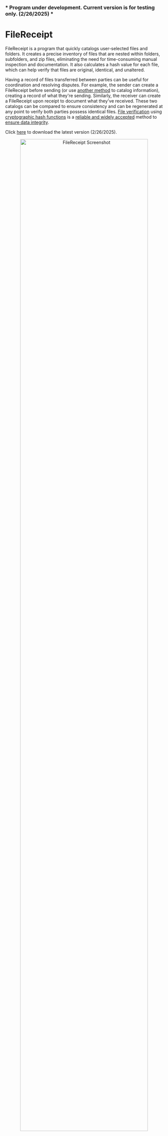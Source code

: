 ### * Program under development. Current version is for testing only. (2/26/2025) *

# FileReceipt
FileReceipt is a program that quickly catalogs user-selected files and folders. It creates a precise inventory of files that are nested within folders, subfolders, and zip files, eliminating the need for time-consuming manual inspection and documentation. It also calculates a hash value for each file, which can help verify that files are original, identical, and unaltered.

Having a record of files transferred between parties can be useful for coordination and resolving disputes. For example, the sender can create a FileReceipt before sending (or use [another method](https://learn.microsoft.com/en-us/powershell/module/microsoft.powershell.utility/get-filehash?view=powershell-7.3) to catalog information), creating a record of what they're sending. Similarly, the receiver can create a FileReceipt upon receipt to document what they've received. These two catalogs can be compared to ensure consistency and can be regenerated at any point to verify both parties possess identical files. [File verification](https://en.wikipedia.org/wiki/File_verification) using [cryptographic hash functions](https://en.wikipedia.org/wiki/Cryptographic_hash_function) is a [reliable and widely accepted](https://csrc.nist.gov/Projects/Hash-Functions) method to [ensure data integrity](https://learn.microsoft.com/en-us/dotnet/standard/security/ensuring-data-integrity-with-hash-codes).

Click [here](https://github.com/btc-git/FileReceipt/raw/main/FileReceipt.exe) to download the latest version (2/26/2025).

<p align="center">
  <img src="https://crimlawtech.com/FileReceiptScreenshot.PNG" alt="FileReceipt Screenshot" width="90%">
</p>

### FileReceipt records the following information for each file:

- File Path
- File Name
- File Hash
- File Size
- Folder Path
- Folder Name

### FileReceipt also records:
- Errors encountered during processing
- Empty Files (0 bytes)
- Empty Folders (0 items)
- Files with matching hashes

## Usage

To use FileReceipt:
1. Add files and folders to the file list box by either dragging and dropping or clicking the "Browse for Files" button.
2. Once files have been added to the list, click "Generate FileReceipt" and select a location to save the FileReceipt.
3. After the processing is complete, the folder where your FileReceipt was saved will open.

FileReceipt works [recursively](https://en.wikipedia.org/wiki/Recursion_(computer_science)), meaning if you add a folder or zip file to the list, it will search inside and catalog all the files, folders, and zip files within it. By adding the top-level folder or zip file, you can catalog the entire directory structure and contents of everything nested inside.

FileReceipt calculates a [hash value](https://en.wikipedia.org/wiki/Cryptographic_hash_function) for each file that it catalogs. This value is unique to the file and can be used to demonstrate that files are identical or have not changed over time. Once a hash value has been calculated, it can be recalculated again at any time and will remain the same as long as the file has not changed. If the hash value differs on any subsequent recalculation, it means the files are no longer the same.

FileReceipt uses hash algorithm [SHA-256](https://en.wikipedia.org/wiki/SHA-2) by default, but can be changed to use SHA-512, SHA-1, MD5, or other common algorithms. Changing the hash algorithm may be necessary to coordinate with other programs or individuals. When comparing files, in order for the hash values of identical files to match, the same hash algorithm must be used.

The "Zip Recursion Threshold" feature controls how zip archives are processed. Settings include: 1 (no recursion), 10, 100, 1000, or "Off" (unlimited). When set to "1", FileReceipt will only catalog the zip file itself without examining its contents. Other threshold settings will skip processing zip files containing more than the selected number of files. For example, if set to 100, any zip containing over 100 files will have its contents skipped (though the zip file itself is still cataloged). This threshold applies to both top-level zip files and nested zip files (zips within zips). This feature helps prevent excessive processing time when dealing with large archives.

#### NOTE: Enable the "Long File Path" option in Windows for most accurate results.
By default, Windows imposes a limit on the length of file paths and names, restricting them to approximately 260 characters combined. If a file path exceeds this limit due to long folder names or file names, some programs will not be able to open the file, even if the file is visible in Windows File Explorer.

| -------------- Folder Path --------------- || ----- File Name ----- |

C:\DocumentsFolder\WorkProjectsFolder\SampleDocument.PDF

| ---------- Total File Path Length: 56 Characters Long ----------- |

To overcome this limitation, the "Long File Paths" option must be manually enabled in Windows. If this option is not enabled, FileReceipt will not correctly catalog files with long file paths and may record errors or omit files from the catalog.

WARNING: Modifying the Windows Registry can be dangerous and render your computer unusable. Seek assistance from your IT department or proceed with caution before making changes.

Visit the following pages for information and instructions on enabling "Long File Paths":
   - [Long File Paths in Windows](https://learn.microsoft.com/en-us/windows/win32/fileio/maximum-file-path-limitation?tabs=registry)
   - [Enabling Long File Paths](https://www.autodesk.com/support/technical/article/caas/sfdcarticles/sfdcarticles/The-Windows-10-default-path-length-limitation-MAX-PATH-is-256-characters.html)

## Download (for most users)

Download the latest version of FileReceipt on GitHub [here](https://github.com/btc-git/FileReceipt/raw/main/FileReceipt.exe). (2/26/2025)
- You may receive a [warning](https://learn.microsoft.com/en-us/windows/security/operating-system-security/virus-and-threat-protection/microsoft-defender-smartscreen/) when you run the program for the first time. To bypass the warning, click 'More info' and then 'Run anyway.' The program has been submitted to Microsoft and cleared their Smart Screen security analysis, which should make the warnings go away eventually.

## Build (for developers)

Prerequisites: [Python 3.x](https://www.python.org/) and [PyQt5](https://pypi.org/project/PyQt5/)

Source Code: All FileReceipt source code and files are on the GitHub [repository](https://github.com/btc-git/FileReceipt).

### Windows Build Instructions (macOS build coming soon)
1. Install Python 3.x: 
   - Download Python 3.x from the official Python [website](https://www.python.org/downloads/).
   - Follow the installation instructions provided by the Python installer.
2. Install PyQt5:
   - Open a command prompt or terminal.
   - Run the following command to install PyQt5:
     ```
     pip install pyqt5
     ```
3. Build the standalone executable:
   - Open a command prompt or terminal.
   - Navigate to the directory where you have the FileReceipt.py and other repository files located.
   - Run the following command to build the standalone executable using PyInstaller:
     ```     
     pyinstaller --onefile --windowed --icon="C:\FileReceipt\fricon.ico" --add-data "C:\FileReceipt\fricon.png;." --add-data "C:\FileReceipt\fricon.ico;." --add-data "C:\FileReceipt\license.txt;." FileReceipt.py
     ```
   Note: Replace `C:\FileReceipt\` with the correct path to where these files are located on your computer.

## Update History
2/26/2025 - Added dropdown to configure zip recursion threshold. Users can now select a threshold (1, 10, 100, 1000, or unlimited) to control how files within zip archives are processed.

9/20/2024 - Removed text file output.

3/17/2024 - Changed zip file processing to utilize disk space (temp file) instead of RAM to avoid crashing when processing very large files. Added a threshold preventing recursive cataloging of zip files containing more than 1,000 files.

## License
FileReceipt is licensed under the GNU General Public License v3.0.
See the [LICENSE](https://github.com/btc-git/FileReceipt/blob/main/LICENSE.txt) file in the project for the full license text.

This program is distributed in the hope that it will be useful, but WITHOUT ANY WARRANTY; without even the implied warranty of MERCHANTABILITY or FITNESS FOR A PARTICULAR PURPOSE.
See the GNU General Public License for more details. 

You should have received a copy of the GNU General Public License along with this program. If not, see <https://www.gnu.org/licenses/>.

## Contact
Brian@CrimLawTech.com

Copyright (c) 2023 Brian Cummings
